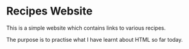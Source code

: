 # Recipes Website
This is a simple website which contains links to various recipes.

The purpose is to practise what I have learnt about HTML so far today.
